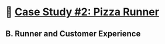 # 🍕 [Case Study #2: Pizza Runner](https://8weeksqlchallenge.com/case-study-2/)

## B. Runner and Customer Experience
